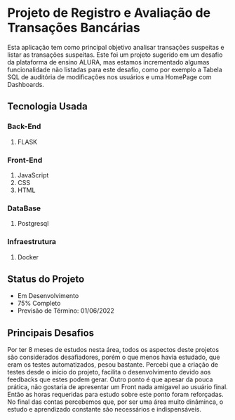 # Projeto de Registro e Avaliação de Transações Bancárias
Esta aplicação tem como principal objetivo analisar transações suspeitas e listar
as transações suspeitas. Este foi um projeto sugerido em um desafio da plataforma
de ensino ALURA, mas estamos incrementado algumas funcionalidade não listadas
para este desafio, como por exemplo a Tabela SQL de auditória de modificações
nos usuários e uma HomePage com Dashboards.

## Tecnologia Usada
### Back-End
 1. FLASK
### Front-End
 1. JavaScript
 2. CSS
 3. HTML
### DataBase
 1. Postgresql
### Infraestrutura
 1. Docker

## Status do Projeto
 - Em Desenvolvimento
 - 75% Completo
 - Previsão de Término: 01/06/2022


## Principais Desafios
Por ter 8 meses de estudos nesta área, todos os aspectos deste projetos são
considerados desafiadores, porém o que menos havia estudado, que eram os testes
automatizados, pesou bastante. Percebi que a criação de testes desde o início
do projeto, facilita o desenvolvimento devido aos feedbacks que estes podem
gerar. Outro ponto é que apesar da pouca prática, não gostaria de apresentar
um Front nada amigavel ao usuário final. Então as horas requeridas para estudo
sobre este ponto foram reforçadas. No final das contas percebemos que, por ser
uma área muito dinâminca, o estudo e aprendizado constante são necessários e 
indispensáveis.